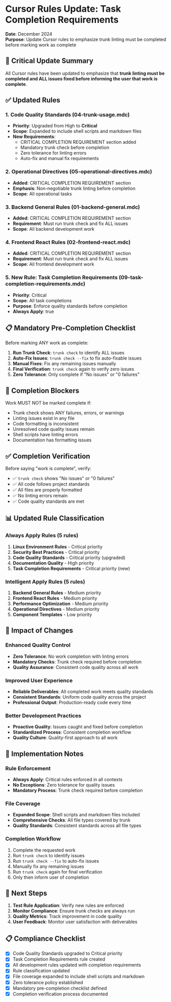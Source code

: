# Cursor Rules Update: Task Completion Requirements

**Date**: December 2024  
**Purpose**: Update Cursor rules to emphasize trunk linting must be completed before marking work as complete

## 🚨 **Critical Update Summary**

All Cursor rules have been updated to emphasize that **trunk linting must be completed and ALL issues fixed before informing the user that work is complete**.

## ✅ **Updated Rules**

### **1. Code Quality Standards** (04-trunk-usage.mdc)

- **Priority**: Upgraded from High to **Critical**
- **Scope**: Expanded to include shell scripts and markdown files
- **New Requirements**:
  - CRITICAL COMPLETION REQUIREMENT section added
  - Mandatory trunk check before completion
  - Zero tolerance for linting errors
  - Auto-fix and manual fix requirements

### **2. Operational Directives** (05-operational-directives.mdc)

- **Added**: CRITICAL COMPLETION REQUIREMENT section
- **Emphasis**: Non-negotiable trunk linting before completion
- **Scope**: All operational tasks

### **3. Backend General Rules** (01-backend-general.mdc)

- **Added**: CRITICAL COMPLETION REQUIREMENT section
- **Requirement**: Must run trunk check and fix ALL issues
- **Scope**: All backend development work

### **4. Frontend React Rules** (02-frontend-react.mdc)

- **Added**: CRITICAL COMPLETION REQUIREMENT section
- **Requirement**: Must run trunk check and fix ALL issues
- **Scope**: All frontend development work

### **5. New Rule: Task Completion Requirements** (09-task-completion-requirements.mdc)

- **Priority**: Critical
- **Scope**: All task completions
- **Purpose**: Enforce quality standards before completion
- **Always Apply**: true

## 📋 **Mandatory Pre-Completion Checklist**

Before marking ANY work as complete:

1. **Run Trunk Check**: `trunk check` to identify ALL issues
2. **Auto-Fix Issues**: `trunk check --fix` to fix auto-fixable issues
3. **Manual Fixes**: Fix any remaining issues manually
4. **Final Verification**: `trunk check` again to verify zero issues
5. **Zero Tolerance**: Only complete if "No issues" or "0 failures"

## 🚫 **Completion Blockers**

Work MUST NOT be marked complete if:

- Trunk check shows ANY failures, errors, or warnings
- Linting issues exist in any file
- Code formatting is inconsistent
- Unresolved code quality issues remain
- Shell scripts have linting errors
- Documentation has formatting issues

## ✅ **Completion Verification**

Before saying "work is complete", verify:

- ✅ `trunk check` shows "No issues" or "0 failures"
- ✅ All code follows project standards
- ✅ All files are properly formatted
- ✅ No linting errors remain
- ✅ Code quality standards are met

## 📊 **Updated Rule Classification**

### **Always Apply Rules** (5 rules)

1. **Linux Environment Rules** - Critical priority
2. **Security Best Practices** - Critical priority
3. **Code Quality Standards** - Critical priority (upgraded)
4. **Documentation Quality** - High priority
5. **Task Completion Requirements** - Critical priority (new)

### **Intelligent Apply Rules** (5 rules)

1. **Backend General Rules** - Medium priority
2. **Frontend React Rules** - Medium priority
3. **Performance Optimization** - Medium priority
4. **Operational Directives** - Medium priority
5. **Component Templates** - Low priority

## 🎯 **Impact of Changes**

### **Enhanced Quality Control**

- **Zero Tolerance**: No work completion with linting errors
- **Mandatory Checks**: Trunk check required before completion
- **Quality Assurance**: Consistent code quality across all work

### **Improved User Experience**

- **Reliable Deliverables**: All completed work meets quality standards
- **Consistent Standards**: Uniform code quality across the project
- **Professional Output**: Production-ready code every time

### **Better Development Practices**

- **Proactive Quality**: Issues caught and fixed before completion
- **Standardized Process**: Consistent completion workflow
- **Quality Culture**: Quality-first approach to all work

## 📝 **Implementation Notes**

### **Rule Enforcement**

- **Always Apply**: Critical rules enforced in all contexts
- **No Exceptions**: Zero tolerance for quality issues
- **Mandatory Process**: Trunk check required before completion

### **File Coverage**

- **Expanded Scope**: Shell scripts and markdown files included
- **Comprehensive Checks**: All file types covered by trunk
- **Quality Standards**: Consistent standards across all file types

### **Completion Workflow**

1. Complete the requested work
2. Run `trunk check` to identify issues
3. Run `trunk check --fix` to auto-fix issues
4. Manually fix any remaining issues
5. Run `trunk check` again for final verification
6. Only then inform user of completion

## 🚀 **Next Steps**

1. **Test Rule Application**: Verify new rules are enforced
2. **Monitor Compliance**: Ensure trunk checks are always run
3. **Quality Metrics**: Track improvement in code quality
4. **User Feedback**: Monitor user satisfaction with deliverables

## 📋 **Compliance Checklist**

- [x] Code Quality Standards upgraded to Critical priority
- [x] Task Completion Requirements rule created
- [x] All development rules updated with completion requirements
- [x] Rule classification updated
- [x] File coverage expanded to include shell scripts and markdown
- [x] Zero tolerance policy established
- [x] Mandatory pre-completion checklist defined
- [x] Completion verification process documented
